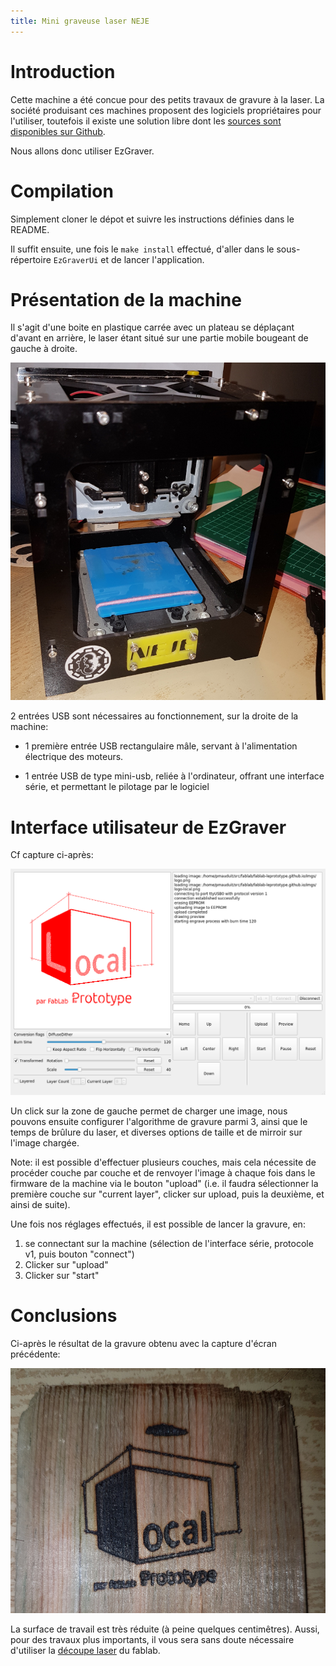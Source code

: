 ```yaml
---
title: Mini graveuse laser NEJE
---
```

# Introduction

Cette machine a été concue pour des petits travaux de gravure à la laser. La
société produisant ces machines proposent des logiciels propriétaires pour
l'utiliser, toutefois il existe une solution libre dont les [sources sont
disponibles sur Github](https://github.com/camrein/EzGraver).

Nous allons donc utiliser EzGraver.

# Compilation

Simplement cloner le dépot et suivre les instructions définies dans le README.

Il suffit ensuite, une fois le `make install` effectué, d'aller dans le
sous-répertoire `EzGraverUi` et de lancer l'application.


# Présentation de la machine

Il s'agit d'une boite en plastique carrée avec un plateau se déplaçant d'avant
en arrière, le laser étant situé sur une partie mobile bougeant de gauche à
droite.

![NEJE](./images/neje/neje.jpg "Vue d'ensemble de la machine")


2 entrées USB sont nécessaires au fonctionnement, sur la droite de la machine:

* 1 première entrée USB rectangulaire mâle, servant à l'alimentation électrique
  des moteurs.

* 1 entrée USB de type mini-usb, reliée à l'ordinateur, offrant une interface
  série, et permettant le pilotage par le logiciel

# Interface utilisateur de EzGraver

Cf capture ci-après:


![EzGraver](./images/neje/ezgraver.png "Le logiciel EzGraver")

Un click sur la zone de gauche permet de charger une image, nous pouvons
ensuite configurer l'algorithme de gravure parmi 3, ainsi que le temps de
brûlure du laser, et diverses options de taille et de mirroir sur l'image
chargée.

Note: il est possible d'effectuer plusieurs couches, mais cela nécessite de
procéder couche par couche et de renvoyer l'image à chaque fois dans le
firmware de la machine via le bouton "upload" (i.e. il faudra sélectionner la
première couche sur "current layer", clicker sur upload, puis la deuxième, et
ainsi de suite).

Une fois nos réglages effectués, il est possible de lancer la gravure, en:

1. se connectant sur la machine (sélection de l'interface série, protocole v1,
   puis bouton "connect")
2. Clicker sur "upload"
3. Clicker sur "start"

# Conclusions

Ci-après le résultat de la gravure obtenu avec la capture d'écran précédente:

![Gravure obtenue](./images/neje/gravure.jpg "La gravure obtenue")

La surface de travail est très réduite (à peine quelques centimêtres). Aussi,
pour des travaux plus importants, il vous sera sans doute nécessaire d'utiliser
la [découpe laser](/decoupe-laser) du fablab.




